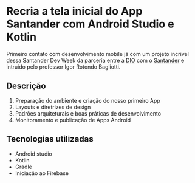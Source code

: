 # Recria a tela inicial do App Santander com Android Studio e Kotlin
Primeiro contato com desenvolvimento mobile já com um projeto incrivel dessa Santander Dev Week da parceria entre a [DIO](https://digitalinnovation.one/home) com o [Santander](https://www.santander.com.br/) e intruido pelo professor Igor Rotondo Bagliotti.

## Descrição
1. Preparação do ambiente e criação do nosso primeiro App
3. Layouts e diretrizes de design
4. Padrões arquiteturais e boas práticas de desenvolvimento
5. Monitoramento e publicação de Apps Android

## Tecnologias utilizadas
 - Android studio
 - Kotlin
 - Gradle
 - Iniciação ao Firebase
